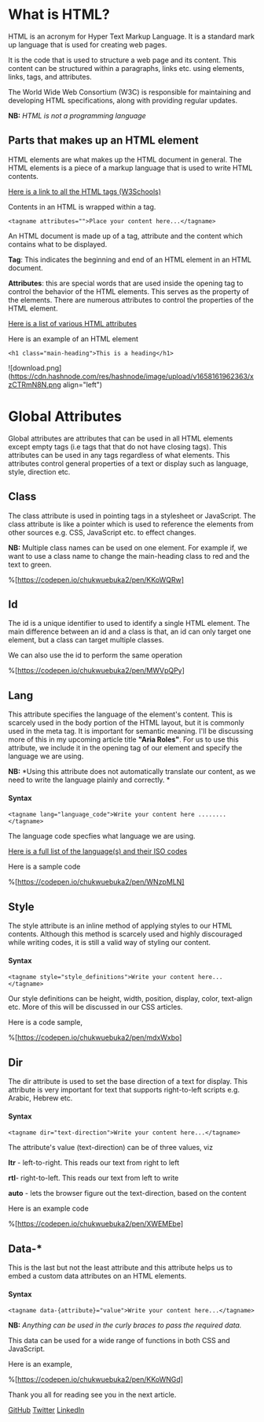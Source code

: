 # What is HTML?
HTML is an acronym for Hyper Text Markup Language. It is a standard mark up language that is used for creating web pages. 

It is the code that is used to structure a web page and its content. This content can be structured within a paragraphs, links etc. using elements, links, tags, and attributes.

The World Wide Web Consortium (W3C) is responsible for maintaining and developing HTML specifications, along with providing regular updates.

**NB:** *HTML is not a programming language*

## Parts that makes up an HTML element

HTML elements are what makes up the HTML document in general. The HTML elements is a piece of a markup language that is used to write HTML contents.

[Here is a link to all the HTML tags (W3Schools)](https://www.w3schools.com/TAgs/default.asp)

Contents in an HTML is wrapped within a tag. 

```<tagname attributes="">Place your content here...</tagname>``` 

An HTML document is made up of a tag, attribute and the content which contains what to be displayed.

**Tag**: This indicates the beginning and end of an HTML element in an HTML document.

**Attributes**: this are special words that are used inside the opening tag to control the behavior of the HTML elements. This serves as the property of the elements. There are numerous attributes to control the properties of the HTML element. 

[Here is a list of various HTML attributes](https://www.w3schools.com/tags/ref_attributes.asp)

Here is an example of an HTML element


```<h1 class="main-heading">This is a heading</h1>``` 

![download.png](https://cdn.hashnode.com/res/hashnode/image/upload/v1658161962363/xzCTRmN8N.png align="left")

# Global Attributes
Global attributes are attributes that can be used in all HTML elements except empty tags (i.e tags that that do not have closing tags). This attributes can be used in any tags regardless of what elements. This attributes control general properties of a text or display such as  language, style, direction etc.

## Class
The class attribute is used in pointing tags in a stylesheet or JavaScript. The class attribute is like a pointer which is used to reference the elements from other sources e.g. CSS, JavaScript etc. to effect changes. 

**NB:** Multiple class names can be used on one element. 
For example if, we want to use a class name to change the   main-heading class to red and the text to green.

%[https://codepen.io/chukwuebuka2/pen/KKoWQRw]

## Id 
The id is a unique identifier to used to identify a single HTML element.  The main difference between an id and a class is that, an id can only target one element, but a class can target multiple classes. 

We can also use the id to perform the same operation 

%[https://codepen.io/chukwuebuka2/pen/MWVpQPy]

## Lang
This attribute specifies the language of the element's content. This is scarcely used in the body portion of the HTML layout, but it is commonly used in the meta tag. It is important for semantic meaning. I'll be discussing more of this in my upcoming article title **"Aria Roles"**. For us to use this attribute, we include it in the opening tag of our element and specify the language we are using. 

**NB:** *Using this attribute does not automatically translate our content, as we need to write the language plainly and correctly. *

#### Syntax
```
<tagname lang="language_code">Write your content here ........ </tagname>
```

The language code specfies what language we are using. 

[Here is a full list of the language(s) and their ISO codes](https://www.w3schools.com/tags/ref_language_codes.asp)

Here is a sample code 

%[https://codepen.io/chukwuebuka2/pen/WNzpMLN]


## Style
The style attribute is an inline method of applying styles to our HTML contents. Although this method is scarcely used and highly discouraged while writing codes, it is still a valid way of styling our content.

#### Syntax

```
<tagname style="style_definitions">Write your content here...</tagname>
```
Our style definitions can be height, width, position, display, color, text-align etc.
More of this will be discussed in our CSS articles.


Here is a code sample,

%[https://codepen.io/chukwuebuka2/pen/mdxWxbo]

## Dir

The dir attribute is used to set the base direction of a text for display. This attribute is very important for text that supports right-to-left scripts e.g. Arabic, Hebrew etc.

#### Syntax
```
<tagname dir="text-direction">Write your content here...</tagname>
```

The attribute's value (text-direction) can be of three values, viz

**ltr** - left-to-right. This reads our text from right to left

**rtl**- right-to-left. This reads our text from left to write

**auto** - lets the browser figure out the text-direction, based on the content

Here is an example code

%[https://codepen.io/chukwuebuka2/pen/XWEMEbe]


## Data-* 
This is the last but not the least attribute and this attribute helps us to embed a custom data attributes on an HTML elements. 

#### Syntax
```
<tagname data-{attribute}="value">Write your content here...</tagname>
```

**NB:** *Anything can be used in the curly braces to pass the required data.*

This data can be used for a wide range of functions in both CSS and JavaScript.

Here is an example,

%[https://codepen.io/chukwuebuka2/pen/KKoWNGd]

Thank you all for reading see you in the next article.


[GitHub](https://github.com/Chukwuebuka2)
[Twitter](https://twitter.com/nwokporo_ebuka)
[LinkedIn](https://www.linkedin.com/in/chukwuebuka-nwokporo-018a98175/)







 




